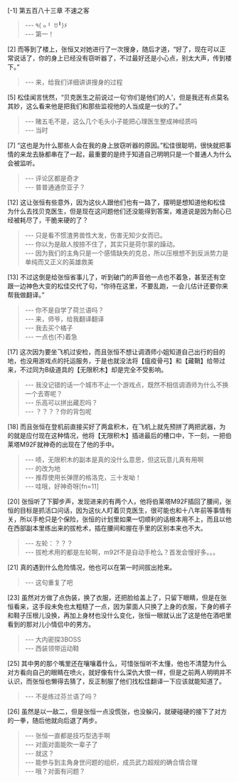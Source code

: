 
[-1] 第五百八十三章 不速之客
>--- ٩( ๑╹ ꇴ╹)۶<br>
>--- 第一！<br>

[2] 而等到了楼上，张恒又对她进行了一次搜身，随后才道，“好了，现在可以正常说话了，你的身上已经没有窃听器了，不过最好还是小心点，别太大声，传到楼下。”
>--- 来，给我们详细讲讲搜身的过程<br>

[5] 松佳闻言恍然，“贝克医生之前说过一句‘你们是他们的人’，但是我还有点莫名其妙，这么看来他是把我们和那些监视他的人当成是一伙的了。”
>--- 赌五毛不是，这么几个毛头小子能把心理医生整成神经质吗<br>
>--- 当时<br>

[7] “这也是为什么那些人会在我的身上放窃听器的原因。”松佳很聪明，很快就把事情的来龙去脉都串在了一起，最重要的是终于知道自己明明只是一个普通人为什么会被监听。
>--- 评论区都是奇才<br>
>--- 普普通通奈亚子？<br>

[12] 这让张恒有些意外，因为这伙人跟他们也有一路了，摆明是想知道他和松佳为什么去找贝克医生，但是现在这问题他们还没能得到答案，难道说是因为耐心已经被耗尽了，干脆来硬的了？
>--- 只是看不惯渣男兽性大发，伤害无知少女而已。<br>
>--- 你以为是敌人按捺不住了，其实只是荷尔蒙的躁动。<br>
>--- 因为我们的主角只是一个感情缺失的克总，所以压根想不到反派势力是单纯而又正义的英雄救美<br>

[13] 不过这倒是给张恒省事儿了，听到破门的声音他一点也不着急，甚至还有空跟一边神色大变的松佳交代了句，“你待在这里，不要乱跑，一会儿估计还要你来帮我做翻译。”
>--- 你不是自学了荷兰语吗？<br>
>--- 来，师爷，给我翻译翻译<br>
>--- 我去买个橘子<br>
>--- 一点也(不)着急<br>

[17] 这次因为要坐飞机过安检，而且张恒不想让调酒师小姐知道自己出行的目的地，也没用游戏点的托运服务，于是也就没法将【瘟疫骨弓】和【藏鞘】给带过来，不过同为B级道具的【无限积木】却是完全不受影响。
>--- 我没记错的话一个城市不止一个游戏点，既然不相信调酒师为什么不换一个去寄呢？<br>
>--- 乐高可以拼出藏忍吗？<br>
>--- ？？？？你的背包呢<br>

[18] 而且张恒在登机前直接买好了两盒积木，在飞机上就先预拼了两把武器，为的就是应付现在这种情况，他将【无限积木】插进最后的槽口中，下一刻，一把伯莱塔M92F就神奇的出现在了他的手中。
>--- 啧，无限积木的副本是真的没什么意思，但这玩意儿真有用啊<br>
>--- 的改为地<br>
>--- 推荐使用长弹匣的格洛克，三十发呦！<br>
>--- 哇哦，好神奇呀[fn=11]<br>

[20] 张恒听了下脚步声，发现进来的有两个人，他将伯莱塔M92F插回了腰间，张恒的目标是抓活口问话，因为这伙人盯着贝克医生，很可能也和十八年前等事情有关，所以手枪只是个保险，张恒的计划里如果一切顺利的话根本用不上，而且以他在西部副本里练出来的拔枪术，插在腰间和握在手里的区别本来也不大。
>--- 左轮：？？？<br>
>--- 拔枪术用的都是左轮啊，m92f不是自动手枪么？首发会慢好多。。。<br>

[21] 真的遇到什么危险情况，他也可以在第一时间拔出抢来。
>--- 这句重复了吧<br>

[23] 虽然对方做了点伪装，换了衣服，还把脸给盖上了，只留下眼睛，但是在张恒看来，这手段未免也太粗糙了一点，因为蒙面人只换了上身的衣服，下身的裤子和鞋子压根儿没换，再加上身材也没什么变化，张恒一眼就认出了这是他在酒吧里看到的那对儿小情侣中的男方。
>--- 大内密探3BOSS<br>
>--- 西装领带运动鞋<br>

[25] 其中男的那个嘴里还在嚷嚷着什么，可惜张恒听不太懂，他也不清楚为什么对方看向自己的眼睛在喷火，就好像有什么深仇大恨一样，但是之前两人明明并不认识，而张恒也懒得去猜了，反正制服了他们找松佳翻译一下应该就能知道了。
>--- 不是练过芬兰语了吗？<br>

[26] 虽然是以一敌二，但是张恒一点没慌张，也没躲闪，就硬碰硬的接下了对方的一拳，随后他就向后退了两步。
>--- 张恒一直都是技巧型选手啊<br>
>--- 对面对面能吹一辈子了<br>
>--- 就这？<br>
>--- 能参与到主角身世问题的组织，成员武力超规的确合情合理<br>
>--- 哦？对面有问题？<br>
